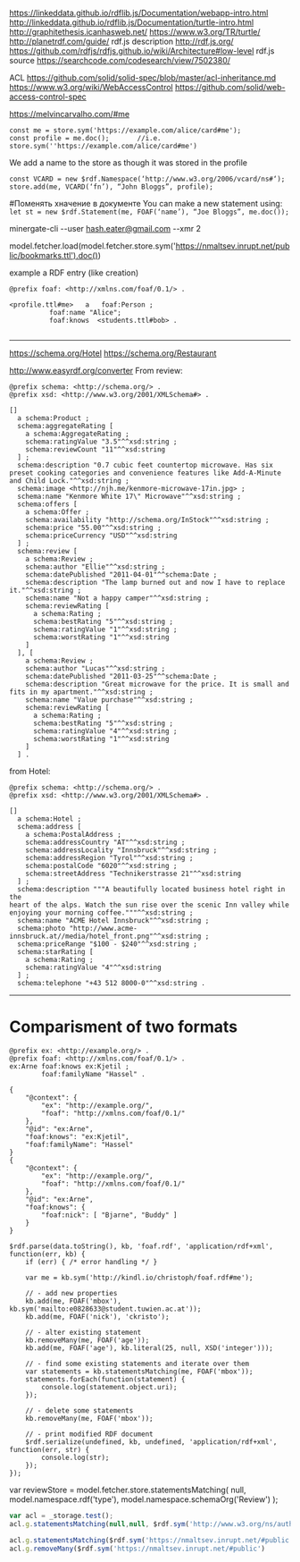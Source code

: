 https://linkeddata.github.io/rdflib.js/Documentation/webapp-intro.html
http://linkeddata.github.io/rdflib.js/Documentation/turtle-intro.html
http://graphitethesis.icanhasweb.net/
https://www.w3.org/TR/turtle/
http://planetrdf.com/guide/
rdf.js description 
    http://rdf.js.org/
    https://github.com/rdfjs/rdfjs.github.io/wiki/Architecture#low-level
rdf.js source https://searchcode.com/codesearch/view/7502380/

ACL
  https://github.com/solid/solid-spec/blob/master/acl-inheritance.md
  https://www.w3.org/wiki/WebAccessControl
  https://github.com/solid/web-access-control-spec

  https://melvincarvalho.com/#me

```  
const me = store.sym('https://example.com/alice/card#me');
const profile = me.doc();       //i.e. store.sym(''https://example.com/alice/card#me')
```


We add a name to the store as though it was stored in the profile
```
const VCARD = new $rdf.Namespace(‘http://www.w3.org/2006/vcard/ns#‘);
store.add(me, VCARD(‘fn’), “John Bloggs”, profile);
```


#Поменять хначение в документе
You can make a new statement using:
```let st = new $rdf.Statement(me, FOAF(‘name’), “Joe Bloggs”, me.doc());```


minergate-cli --user hash.eater@gmail.com --xmr 2

model.fetcher.load(model.fetcher.store.sym('https://nmaltsev.inrupt.net/public/bookmarks.ttl').doc())


example a RDF entry (like creation)
```
@prefix foaf: <http://xmlns.com/foaf/0.1/> .

<profile.ttl#me>   a   foaf:Person ;
          foaf:name "Alice";
          foaf:knows  <students.ttl#bob> .
  
```




--------------------------------------------------------------
https://schema.org/Hotel
https://schema.org/Restaurant

http://www.easyrdf.org/converter
From review:
```
@prefix schema: <http://schema.org/> .
@prefix xsd: <http://www.w3.org/2001/XMLSchema#> .

[]
  a schema:Product ;
  schema:aggregateRating [
    a schema:AggregateRating ;
    schema:ratingValue "3.5"^^xsd:string ;
    schema:reviewCount "11"^^xsd:string
  ] ;
  schema:description "0.7 cubic feet countertop microwave. Has six preset cooking categories and convenience features like Add-A-Minute and Child Lock."^^xsd:string ;
  schema:image <http://njh.me/kenmore-microwave-17in.jpg> ;
  schema:name "Kenmore White 17\" Microwave"^^xsd:string ;
  schema:offers [
    a schema:Offer ;
    schema:availability "http://schema.org/InStock"^^xsd:string ;
    schema:price "55.00"^^xsd:string ;
    schema:priceCurrency "USD"^^xsd:string
  ] ;
  schema:review [
    a schema:Review ;
    schema:author "Ellie"^^xsd:string ;
    schema:datePublished "2011-04-01"^^schema:Date ;
    schema:description "The lamp burned out and now I have to replace it."^^xsd:string ;
    schema:name "Not a happy camper"^^xsd:string ;
    schema:reviewRating [
      a schema:Rating ;
      schema:bestRating "5"^^xsd:string ;
      schema:ratingValue "1"^^xsd:string ;
      schema:worstRating "1"^^xsd:string
    ]
  ], [
    a schema:Review ;
    schema:author "Lucas"^^xsd:string ;
    schema:datePublished "2011-03-25"^^schema:Date ;
    schema:description "Great microwave for the price. It is small and fits in my apartment."^^xsd:string ;
    schema:name "Value purchase"^^xsd:string ;
    schema:reviewRating [
      a schema:Rating ;
      schema:bestRating "5"^^xsd:string ;
      schema:ratingValue "4"^^xsd:string ;
      schema:worstRating "1"^^xsd:string
    ]
  ] .
```

from Hotel:
```
@prefix schema: <http://schema.org/> .
@prefix xsd: <http://www.w3.org/2001/XMLSchema#> .

[]
  a schema:Hotel ;
  schema:address [
    a schema:PostalAddress ;
    schema:addressCountry "AT"^^xsd:string ;
    schema:addressLocality "Innsbruck"^^xsd:string ;
    schema:addressRegion "Tyrol"^^xsd:string ;
    schema:postalCode "6020"^^xsd:string ;
    schema:streetAddress "Technikerstrasse 21"^^xsd:string
  ] ;
  schema:description """A beautifully located business hotel right in the
heart of the alps. Watch the sun rise over the scenic Inn valley while
enjoying your morning coffee."""^^xsd:string ;
  schema:name "ACME Hotel Innsbruck"^^xsd:string ;
  schema:photo "http://www.acme-innsbruck.at//media/hotel_front.png"^^xsd:string ;
  schema:priceRange "$100 - $240"^^xsd:string ;
  schema:starRating [
    a schema:Rating ;
    schema:ratingValue "4"^^xsd:string
  ] ;
  schema:telephone "+43 512 8000-0"^^xsd:string .
```
-----------------------------------

# Comparisment of two formats

```
@prefix ex: <http://example.org/> . 
@prefix foaf: <http://xmlns.com/foaf/0.1/> . 
ex:Arne foaf:knows ex:Kjetil ; 
        foaf:familyName "Hassel" .
```

```
{ 
    "@context": { 
        "ex": "http://example.org/", 
        "foaf": "http://xmlns.com/foaf/0.1/" 
    }, 
    "@id": "ex:Arne", 
    "foaf:knows": "ex:Kjetil", 
    "foaf:familyName": "Hassel" 
} 
{ 
    "@context": { 
        "ex": "http://example.org/", 
        "foaf": "http://xmlns.com/foaf/0.1/" 
    }, 
    "@id": "ex:Arne", 
    "foaf:knows": { 
        "foaf:nick": [ "Bjarne", "Buddy" ] 
    } 
} 
```

```
$rdf.parse(data.toString(), kb, 'foaf.rdf', 'application/rdf+xml', function(err, kb) {
    if (err) { /* error handling */ }

    var me = kb.sym('http://kindl.io/christoph/foaf.rdf#me');

    // - add new properties
    kb.add(me, FOAF('mbox'), kb.sym('mailto:e0828633@student.tuwien.ac.at'));
    kb.add(me, FOAF('nick'), 'ckristo');

    // - alter existing statement
    kb.removeMany(me, FOAF('age'));
    kb.add(me, FOAF('age'), kb.literal(25, null, XSD('integer')));

    // - find some existing statements and iterate over them
    var statements = kb.statementsMatching(me, FOAF('mbox'));
    statements.forEach(function(statement) {
        console.log(statement.object.uri);
    });

    // - delete some statements
    kb.removeMany(me, FOAF('mbox'));

    // - print modified RDF document
    $rdf.serialize(undefined, kb, undefined, 'application/rdf+xml', function(err, str) {
        console.log(str);
    });
});
```


var reviewStore = model.fetcher.store.statementsMatching(
  null, 
  model.namespace.rdf('type'), 
  model.namespace.schemaOrg('Review')
);


``` javascript
var acl = _storage.test();
acl.g.statementsMatching(null,null, $rdf.sym('http://www.w3.org/ns/auth/acl#Authorization'))

acl.g.statementsMatching($rdf.sym('https://nmaltsev.inrupt.net/#public'))
acl.g.removeMany($rdf.sym('https://nmaltsev.inrupt.net/#public')
```
